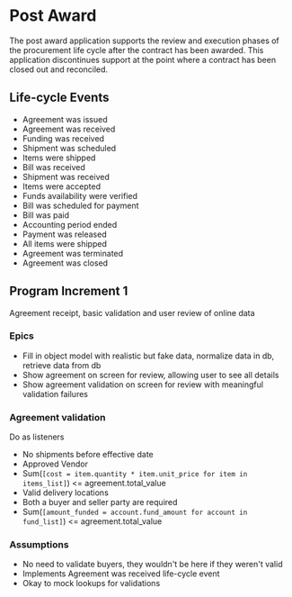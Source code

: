 # Post Award

The post award application supports the review and execution phases of the procurement life cycle after the contract has been awarded. This application discontinues support at the point where a contract has been closed out and reconciled.

## Life-cycle Events

- Agreement was issued
- Agreement was received
- Funding was received
- Shipment was scheduled
- Items were shipped
- Bill was received
- Shipment was received
- Items were accepted
- Funds availability were verified
- Bill was scheduled for payment
- Bill was paid
- Accounting period ended
- Payment was released
- All items were shipped
- Agreement was terminated
- Agreement was closed

## Program Increment 1

Agreement receipt, basic validation and user review of online data

### Epics

- Fill in object model with realistic but fake data, normalize data in db, retrieve data from db
- Show agreement on screen for review, allowing user to see all details
- Show agreement validation on screen for review with meaningful validation failures

### Agreement validation

Do as listeners

- No shipments before effective date
- Approved Vendor
- Sum(`[cost = item.quantity * item.unit_price for item in items_list]`) <= agreement.total_value
- Valid delivery locations
- Both a buyer and seller party are required
- Sum(`[amount_funded = account.fund_amount for account in fund_list]`) <= agreement.total_value

### Assumptions

- No need to validate buyers, they wouldn't be here if they weren't valid
- Implements Agreement was received life-cycle event
- Okay to mock lookups for validations
